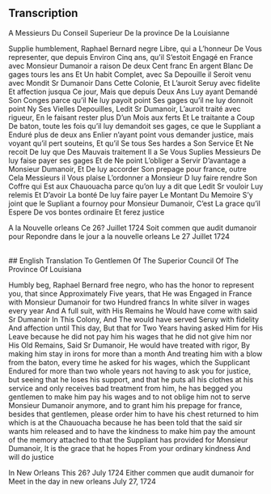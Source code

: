 ## Transcription  

A Messieurs Du Conseil Superieur De la province De la Louisianne  

Supplie humblement, Raphael Bernard negre Libre, qui a L’honneur De Vous representer, que depuis
Environ Cinq ans, qu’il S’estoit Engagé en France avec Monsieur Dumanoir a raison De deux Cent franc En argent Blanc De gages tours les ans Et Un habit Complet, avec Sa Depouille il Seroit venu avec Mondit Sr Dumanoir Dans Cette Colonie, Et L’auroit Seruy avec fidelite Et affection jusqua Ce jour, Mais que depuis Deux Ans Luy ayant Demandé Son Conges parce qu’il Ne luy payoit point Ses gages qu’il ne luy donnoit point Ny Ses Vielles Depouilles, Ledit Sr Dumanoir, L’auroit traité avec rigueur, En le faisant rester plus D’un Mois aux ferts Et Le traitante a Coup De baton, toute les fois qu’il luy demandoit ses gages, ce que le Suppliant a Enduré plus de deux ans Enlier n’ayant point vous demander justice, mais voyant qu’il pert souteins, Et qu’il Se tous Ses hardes a Son Service Et Ne recoit De luy que Des Mauvais traitement Il a Se Vous Suplies Messieurs De luy faise payer ses gages Et de Ne point L’obliger a Servir D’avantage a Monsieur Dumanoir, Et De luy accorder Son prepage pour france, outre Cela Messieurs il Vous plaise L’ordonner a Monsieur D luy faire rendre Son Coffre qui Est aux Chauouacha parce qu’on luy a dit que Ledit Sr vouloir Luy relemis Et D’avoir La bonté De luy faire payer Le Montant Du Memoire S’y joint que le Supliant a fournoy pour Monsieur Dumanoir, C’est La grace qu’il Espere De vos bontes ordinaire Et ferez justice  

A la Nouvelle orleans Ce 26? Juillet 1724
Soit commen que audit dumanoir pour
Repondre dans le jour a la nouvelle orleans 
Le 27 Juillet 1724  


<br>
## English Translation  
To Gentlemen Of The Superior Council Of The Province Of Louisiana  

Humbly beg, Raphael Bernard free negro, who has the honor to represent you, that since 
Approximately Five years, that He was Engaged in France with Monsieur Dumanoir for two Hundred francs In white silver in wages every year And A full suit, with His Remains he Would have come with said Sr Dumanoir In This Colony, And The would have served Seruy with fidelity And affection until This day, But that for Two Years having asked Him for His Leave because he did not pay him his wages that he did not give him nor His Old Remains, Said Sr Dumanoir, He would have treated with rigor, By making him stay in irons for more than a month And treating him with a blow from the baton, every time he asked for his wages, which the Supplicant Endured for more than two whole years not having to ask you for justice, but seeing that he loses his support, and that he puts all his clothes at his service and only receives bad treatment from him, he has begged you gentlemen to make him pay his wages and to not oblige him not to serve Monsieur Dumanoir anymore, and to grant him his prepage for france, besides that gentlemen, please order him to have his chest returned to him which is at the Chauouacha because he has been told that the said sir wants him released and to have the kindness to make him pay the amount of the memory attached to that the Suppliant has provided for Monsieur Dumanoir, It is the grace that he hopes From your ordinary kindness And will do justice  

In New Orleans This 26? July 1724
Either commen que audit dumanoir for
Meet in the day in new orleans
July 27, 1724  
